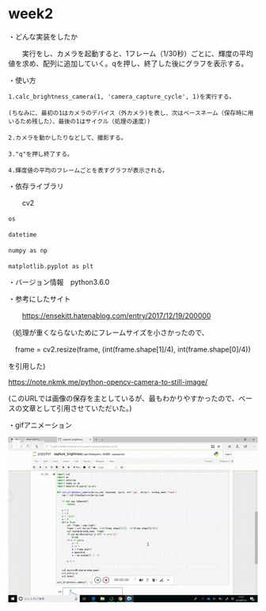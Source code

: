 # week2

・どんな実装をしたか

　　実行をし、カメラを起動すると、1フレーム（1/30秒）ごとに、輝度の平均値を求め、配列に追加していく。qを押し、終了した後にグラフを表示する。


・使い方

    1.calc_brightness_camera(1, 'camera_capture_cycle', 1)を実行する。
    
    (ちなみに、最初の1はカメラのデバイス（外カメラ)を表し、次はベースネーム（保存時に用いるため残した）、最後の1はサイクル（処理の速度）)
    
    2.カメラを動かしたりなどして、撮影する。
    
    3."q"を押し終了する。
    
    4.輝度値の平均のフレームごとを表すグラフが表示される。


・依存ライブラリ

　　cv2
  
    os
    
    datetime
    
    numpy as np
    
    matplotlib.pyplot as plt
    
    
・バージョン情報　python3.6.0


・参考にしたサイト

　　https://ensekitt.hatenablog.com/entry/2017/12/19/200000
 
  （処理が重くならないためにフレームサイズを小さかったので、
  
  　frame = cv2.resize(frame, (int(frame.shape[1]/4), int(frame.shape[0]/4))
   
   を引用した)
    
   https://note.nkmk.me/python-opencv-camera-to-still-image/
    
   (このURLでは画像の保存を主としているが、最もわかりやすかったので、ベースの文章として引用させていただいた。)


・gifアニメーション

  ![ex](https://github.com/hu-mitu/week2/blob/master/exweek2.gif)
